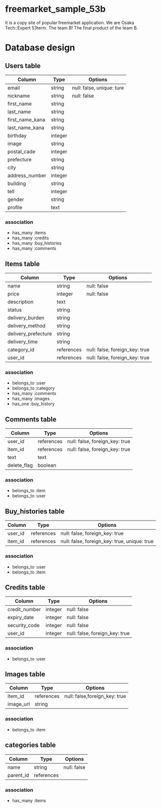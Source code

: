 # freemarket_sample_53b
It is a copy site of popular freemarket application.
We are Osaka Tech::Expert 53term. The team B!
The final product of the team B.




# Database design

## Users table
|Column|Type|Options|
|------|----|-------|
|email|string|null: false, unique: ture|
|nickname|string|null: false|
|first_name|string|
|last_name|string|
|first_name_kana|string|
|last_name_kana|string|
|birthday|integer|
|image|string|
|postal_cade|integer|
|prefecture|string|
|city|string|
|address_number|integer|
|building|string|
|tell|integer|
|gender|string|
|profile|text|

### association

- has_many :items
- has_many :credits
- has_many :buy_histories
- has_many :comments

## Items table
|Column|Type|Options|
|------|----|-------|
|name|string|null: false|
|price|integer|null: false|
|description|text|
|status|string|
|delivery_burden|string|
|delivery_method|string|
|delivery_prefecture|string|
|delivery_time|string|
|category_id|references|null: false, foreign_key: true|
|user_id|references|null: false, foreign_key: true|

### association
- belongs_to :user
- belongs_to :category
- has_many :comments
- has_many :images
- has_one :buy_history


## Comments table
|Column|Type|Options|
|------|----|-------|
|user_id|references|null: false, foreign_key: true|
|item_id|references|null: false, foreign_key: true|
|text|text|
|delete_flag|boolean|

### association
- belongs_to :item
- belongs_to :user

## Buy_histories table
|Column|Type|Options|
|------|----|-------|
|user_id|references|null: false, foreign_key: true|
|item_id|references|null: false, foreign_key: true, unique: true|

### association
- belongs_to :user
- belongs_to :item

## Credits table
|Column|Type|Options|
|------|----|-------|
|credit_number|integer|null: false|
|expiry_date|integer|null: false|
|security_code|integer|null: false|
|user_id|integer|null: false, foreign_key: true|

### association
- belongs_to :user


## Images table  
|Column|Type|Options|
|------|----|-------|
|item_id|references|null: false,foreign_key: true|
|image_url|string|

### association
- belongs_to :item

## categories table
|Column|Type|Options|
|------|----|-------|
|name|string|null: false|
|parent_id|references|

### association
- has_many :items
